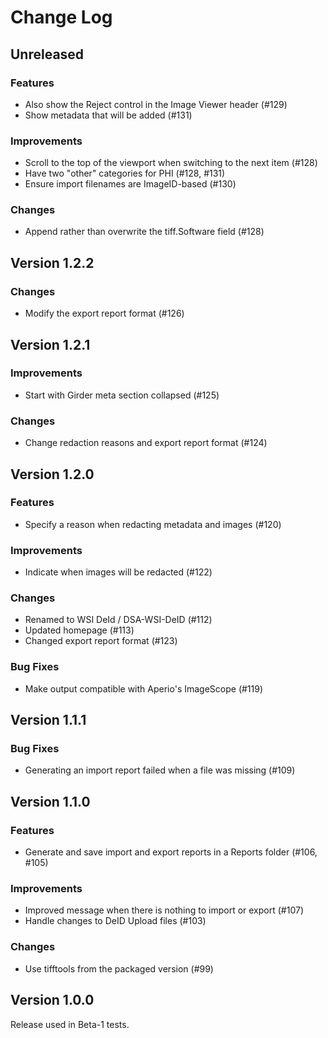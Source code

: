 # Change Log

## Unreleased

### Features
- Also show the Reject control in the Image Viewer header (#129)
- Show metadata that will be added (#131)

### Improvements
- Scroll to the top of the viewport when switching to the next item (#128)
- Have two "other" categories for PHI (#128, #131)
- Ensure import filenames are ImageID-based (#130)

### Changes
- Append rather than overwrite the tiff.Software field (#128)

## Version 1.2.2

### Changes
- Modify the export report format (#126)

## Version 1.2.1

### Improvements
- Start with Girder meta section collapsed (#125)

### Changes
- Change redaction reasons and export report format (#124)

## Version 1.2.0

### Features
- Specify a reason when redacting metadata and images (#120)

### Improvements
- Indicate when images will be redacted (#122)

### Changes
- Renamed to WSI DeId / DSA-WSI-DeID (#112)
- Updated homepage (#113)
- Changed export report format (#123)

### Bug Fixes
- Make output compatible with Aperio's ImageScope (#119)

## Version 1.1.1

### Bug Fixes
- Generating an import report failed when a file was missing (#109)

## Version 1.1.0

### Features
- Generate and save import and export reports in a Reports folder (#106, #105)

### Improvements
- Improved message when there is nothing to import or export (#107)
- Handle changes to DeID Upload files (#103)

### Changes
- Use tifftools from the packaged version (#99)

## Version 1.0.0

Release used in Beta-1 tests.

